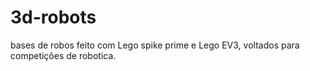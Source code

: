 # 3d-robots
bases de robos feito com Lego spike prime e Lego EV3, voltados para competições de robotica.
